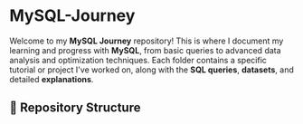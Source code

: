 # MySQL-Journey

Welcome to my **MySQL Journey** repository! This is where I document my learning and progress with **MySQL**, from basic queries to advanced data analysis and optimization techniques. Each folder contains a specific tutorial or project I've worked on, along with the **SQL queries**, **datasets**, and detailed **explanations**.

## 📂 Repository Structure

